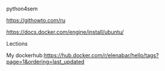 python4sem

https://githowto.com/ru 

https://docs.docker.com/engine/install/ubuntu/

Lections

My dockerhub:https://hub.docker.com/r/elenabar/hello/tags?page=1&ordering=last_updated
